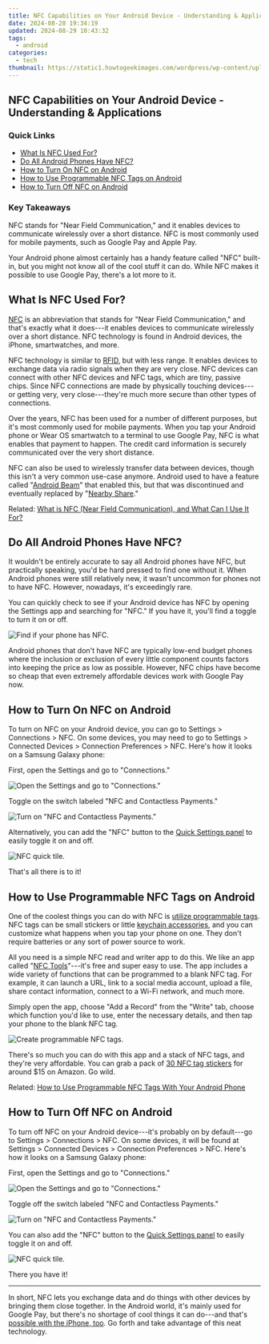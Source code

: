 ```yaml
---
title: NFC Capabilities on Your Android Device - Understanding & Applications
date: 2024-08-28 19:34:19
updated: 2024-08-29 10:43:32
tags:
  - android
categories:
  - tech
thumbnail: https://static1.howtogeekimages.com/wordpress/wp-content/uploads/2023/06/52765216045_024d24c224_o-2.jpg
---
```


## NFC Capabilities on Your Android Device - Understanding & Applications

### Quick Links

* [What Is NFC Used For?](https://android-transfer.techidaily.com/in-2024-how-can-you-transfer-files-from-infinix-smart-7-hd-to-iphone-151413-drfone-by-drfone-transfer-from-android-transfer-from-android/)
* [Do All Android Phones Have NFC?](https://youtube-zero.techidaily.com/ring-the-art-of-choosing-winning-video-thumbnails-for-2024/)
* [How to Turn On NFC on Android](https://facebook-video-share.techidaily.com/updated-crafting-memorable-valorant-thumbnails-a-practical-guide-for-youtube-creators-for-2024/)
* [How to Use Programmable NFC Tags on Android](https://instagram-clips.techidaily.com/updated-from-zero-to-hero-on-instagram-fame/)
* [How to Turn Off NFC on Android](https://youtube-clips.techidaily.com/channel-name-wizardry-brainstorm-and-create/)

### Key Takeaways

 NFC stands for "Near Field Communication," and it enables devices to communicate wirelessly over a short distance. NFC is most commonly used for mobile payments, such as Google Pay and Apple Pay.

 Your Android phone almost certainly has a handy feature called "NFC" built-in, but you might not know all of the cool stuff it can do. While NFC makes it possible to use Google Pay, there's a lot more to it.

##  What Is NFC Used For?

[NFC](https://extra-information.techidaily.com/the-definitive-guide-to-audio-interfaces-in-podcasting/) is an abbreviation that stands for "Near Field Communication," and that's exactly what it does---it enables devices to communicate wirelessly over a short distance. NFC technology is found in Android devices, the iPhone, smartwatches, and more.

 NFC technology is similar to [RFID](https://extra-tips.techidaily.com/is-optimal-hdr-with-aurora-worth-it/), but with less range. It enables devices to exchange data via radio signals when they are very close. NFC devices can connect with other NFC devices and NFC tags, which are tiny, passive chips. Since NFC connections are made by physically touching devices---or getting very, very close---they're much more secure than other types of connections.

 Over the years, NFC has been used for a number of different purposes, but it's most commonly used for mobile payments. When you tap your Android phone or Wear OS smartwatch to a terminal to use Google Pay, NFC is what enables that payment to happen. The credit card information is securely communicated over the very short distance.

 NFC can also be used to wirelessly transfer data between devices, though this isn't a very common use-case anymore. Android used to have a feature called "[Android Beam](https://youtube-data.techidaily.com/024-approved-short-form-spectacularity-compile-the-top-10-video-editing-tools/)" that enabled this, but that was discontinued and eventually replaced by "[Nearby Share](https://some-techniques.techidaily.com/new-innovative-approach-to-hdr-portraiture-excellence/)."

Related: [What is NFC (Near Field Communication), and What Can I Use It For?](https://extra-information.techidaily.com/the-definitive-guide-to-audio-interfaces-in-podcasting/) 

##  Do All Android Phones Have NFC?

 It wouldn't be entirely accurate to say all Android phones have NFC, but practically speaking, you'd be hard pressed to find one without it. When Android phones were still relatively new, it wasn't uncommon for phones not to have NFC. However, nowadays, it's exceedingly rare.

 You can quickly check to see if your Android device has NFC by opening the Settings app and searching for "NFC." If you have it, you'll find a toggle to turn it on or off.

![Find if your phone has NFC.](https://static1.howtogeekimages.com/wordpress/wp-content/uploads/2023/06/2023-06-27_16-33-53.jpg) 

 Android phones that don't have NFC are typically low-end budget phones where the inclusion or exclusion of every little component counts factors into keeping the price as low as possible. However, NFC chips have become so cheap that even extremely affordable devices work with Google Pay now.

##  How to Turn On NFC on Android

 To turn on NFC on your Android device, you can go to Settings > Connections > NFC. On some devices, you may need to go to Settings > Connected Devices > Connection Preferences > NFC. Here's how it looks on a Samsung Galaxy phone:

 First, open the Settings and go to "Connections."

![Open the Settings and go to "Connections."](https://static1.howtogeekimages.com/wordpress/wp-content/uploads/2023/06/2023-06-27_16-38-31.jpg) 

 Toggle on the switch labeled "NFC and Contactless Payments."

![Turn on "NFC and Contactless Payments."](https://static1.howtogeekimages.com/wordpress/wp-content/uploads/2023/06/2023-06-27_16-39-06.jpg) 

 Alternatively, you can add the "NFC" button to the [Quick Settings panel](https://youtube-blog.techidaily.com/ed-unlocking-video-popularity-a-comprehensive-guide-to-tagging-on-youtube-for-2024/) to easily toggle it on and off.

![NFC quick tile.](https://static1.howtogeekimages.com/wordpress/wp-content/uploads/2023/06/2023-06-27_16-40-06.jpg) 

 That's all there is to it!

##  How to Use Programmable NFC Tags on Android

 One of the coolest things you can do with NFC is [utilize programmable tags](https://screen-capture.techidaily.com/new-in-2024-professional-filming-made-simple-the-essentials-of-logitech-webcam-setup/). NFC tags can be small stickers or little [keychain accessories](https://amazon.com/dp/B077W8SN1Q?tag=htg-v2-6mfvdio-20&ascsubtag=UUhtgUeUpU227867&asc%5Frefurl=https%3A%2F%2Fwww.howtogeek.com%2F901832%2Fwhat-is-nfc-on-android-and-how-can-i-use-it%2F&asc%5Fcampaign=Short-Term), and you can customize what happens when you tap your phone on one. They don't require batteries or any sort of power source to work.

 All you need is a simple NFC read and writer app to do this. We like an app called "[NFC Tools](https://www.anrdoezrs.net/links/3607085/type/dlg/sid/UUhtgUeUpU227867/https://play.google.com/store/apps/details?id=com.wakdev.wdnfc)"---it's free and super easy to use. The app includes a wide variety of functions that can be programmed to a blank NFC tag. For example, it can launch a URL, link to a social media account, upload a file, share contact information, connect to a Wi-Fi network, and much more.

 Simply open the app, choose "Add a Record" from the "Write" tab, choose which function you'd like to use, enter the necessary details, and then tap your phone to the blank NFC tag.

![Create programmable NFC tags.](https://static1.howtogeekimages.com/wordpress/wp-content/uploads/2023/06/2023-06-27_16-51-14.jpg) 

 There's so much you can do with this app and a stack of NFC tags, and they're very affordable. You can grab a pack of [30 NFC tag stickers](https://amazon.com/dp/B07MKWHYQK?tag=htg-v2-6mfvdio-20&ascsubtag=UUhtgUeUpU227867&asc%5Frefurl=https%3A%2F%2Fwww.howtogeek.com%2F901832%2Fwhat-is-nfc-on-android-and-how-can-i-use-it%2F&asc%5Fcampaign=Short-Term) for around $15 on Amazon. Go wild.

Related: [How to Use Programmable NFC Tags With Your Android Phone](https://screen-capture.techidaily.com/new-in-2024-professional-filming-made-simple-the-essentials-of-logitech-webcam-setup/) 

##  How to Turn Off NFC on Android

 To turn off NFC on your Android device---it's probably on by default---go to Settings > Connections > NFC. On some devices, it will be found at Settings > Connected Devices > Connection Preferences > NFC. Here's how it looks on a Samsung Galaxy phone:

 First, open the Settings and go to "Connections."

![Open the Settings and go to "Connections."](https://static1.howtogeekimages.com/wordpress/wp-content/uploads/2023/06/2023-06-27_16-38-31.jpg) 

 Toggle off the switch labeled "NFC and Contactless Payments."

![Turn on "NFC and Contactless Payments."](https://static1.howtogeekimages.com/wordpress/wp-content/uploads/2023/06/2023-06-27_16-39-06.jpg) 

 You can also add the "NFC" button to the [Quick Settings panel](https://youtube-blog.techidaily.com/ed-unlocking-video-popularity-a-comprehensive-guide-to-tagging-on-youtube-for-2024/) to easily toggle it on and off.

![NFC quick tile.](https://static1.howtogeekimages.com/wordpress/wp-content/uploads/2023/06/2023-06-27_16-40-06.jpg) 

 There you have it!

---

 In short, NFC lets you exchange data and do things with other devices by bringing them close together. In the Android world, it's mainly used for Google Pay, but there's no shortage of cool things it can do---and that's [possible with the iPhone, too](https://youtube-clips.techidaily.com/in-2024-dive-deep-into-designing-dynamic-youtube-live-thumbnails/). Go forth and take advantage of this neat technology.

<ins class="adsbygoogle"
     style="display:block"
     data-ad-format="autorelaxed"
     data-ad-client="ca-pub-7571918770474297"
     data-ad-slot="1223367746"></ins>



<ins class="adsbygoogle"
     style="display:block"
     data-ad-client="ca-pub-7571918770474297"
     data-ad-slot="8358498916"
     data-ad-format="auto"
     data-full-width-responsive="true"></ins>
